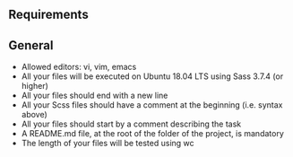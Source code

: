## Requirements

## General

* Allowed editors: vi, vim, emacs
* All your files will be executed on Ubuntu 18.04 LTS using Sass 3.7.4 (or higher)
* All your files should end with a new line
* All your Scss files should have a comment at the beginning (i.e. syntax above)
* All your files should start by a comment describing the task
* A README.md file, at the root of the folder of the project, is mandatory
* The length of your files will be tested using wc
